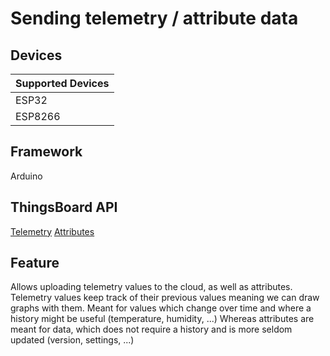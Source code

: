 # Sending telemetry / attribute data

## Devices
| Supported Devices |
|-------------------|
|  ESP32            |
|  ESP8266          |

## Framework

Arduino

## ThingsBoard API
[Telemetry](https://thingsboard.io/docs/user-guide/telemetry/)
[Attributes](https://thingsboard.io/docs/user-guide/attributes/)

## Feature
Allows uploading telemetry values to the cloud, as well as attributes.
Telemetry values keep track of their previous values meaning we can draw graphs with them.
Meant for values which change over time and where a history might be useful (temperature, humidity, ...)
Whereas attributes are meant for data, which does not require a history and is more seldom updated (version, settings, ...)
